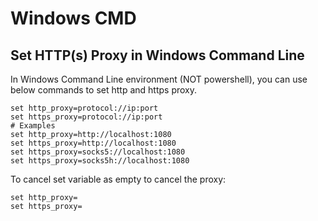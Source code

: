 # Windows CMD

## Set HTTP(s) Proxy in Windows Command Line

In Windows Command Line environment (NOT powershell), you can use below commands to set http and https proxy.
```shell
set http_proxy=protocol://ip:port
set https_proxy=protocol://ip:port
# Examples
set http_proxy=http://localhost:1080
set https_proxy=http://localhost:1080
set https_proxy=socks5://localhost:1080
set https_proxy=socks5h://localhost:1080
```

To cancel set variable as empty to cancel the proxy:
```shell
set http_proxy=
set https_proxy=
```
